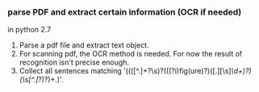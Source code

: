 ### parse PDF and extract certain information (OCR if needed)

in python 2.7

1. Parse a pdf file and extract text object.
2. For scanning pdf, the OCR method is needed. For now the result of recognition isn't precise enough.
3. Collect all sentences matching '((([^.]+?\s)?(((?i)fig(ure)?)([.][\s]*\d+)?)(\s[^.]*?)?)+\.)'.

